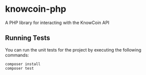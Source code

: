 # knowcoin-php
A PHP library for interacting with the KnowCoin API



## Running Tests
You can run the unit tests for the project by executing the following commands:
```
composer install
composer test
```

